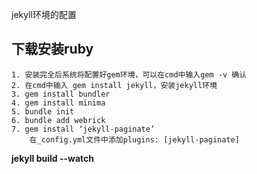 jekyll环境的配置

## 下载安装ruby

```
1. 安装完全后系统将配置好gem环境，可以在cmd中输入gem -v 确认
2. 在cmd中输入 gem install jekyll，安装jekyll环境
3. gem install bundler 
4. gem install minima
5. bundle init 
6. bundle add webrick
7. gem install ‘jekyll-paginate’
	在_config.yml文件中添加plugins: [jekyll-paginate]
```

**jekyll build --watch**
